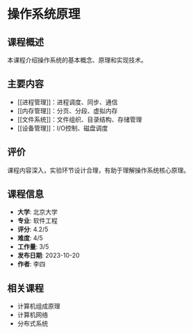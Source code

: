 # 操作系统原理

## 课程概述
本课程介绍操作系统的基本概念、原理和实现技术。

## 主要内容
- [[进程管理]]：进程调度、同步、通信
- [[内存管理]]：分页、分段、虚拟内存
- [[文件系统]]：文件组织、目录结构、存储管理
- [[设备管理]]：I/O控制、磁盘调度

## 评价
课程内容深入，实验环节设计合理，有助于理解操作系统核心原理。

## 课程信息
- **大学**: 北京大学
- **专业**: 软件工程
- **评分**: 4.2/5
- **难度**: 4/5
- **工作量**: 3/5
- **发布日期**: 2023-10-20
- **作者**: 李四

## 相关课程
- 计算机组成原理
- 计算机网络
- 分布式系统